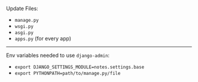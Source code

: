 Update Files:
- `manage.py`
- `wsgi.py`
- `asgi.py`
- `apps.py` (for every app)

---
Env variables needed to use `django-admin`:
- `export DJANGO_SETTINGS_MODULE=notes.settings.base`
- `export PYTHONPATH=path/to/manage.py/file`
